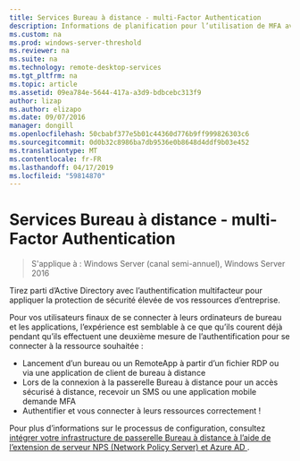 ```yaml
---
title: Services Bureau à distance - multi-Factor Authentication
description: Informations de planification pour l’utilisation de MFA avec RDS.
ms.custom: na
ms.prod: windows-server-threshold
ms.reviewer: na
ms.suite: na
ms.technology: remote-desktop-services
ms.tgt_pltfrm: na
ms.topic: article
ms.assetid: 09ea784e-5644-417a-a3d9-bdbcebc313f9
author: lizap
ms.author: elizapo
ms.date: 09/07/2016
manager: dongill
ms.openlocfilehash: 50cbabf377e5b01c44360d776b9ff999826303c6
ms.sourcegitcommit: 0d0b32c8986ba7db9536e0b8648d4ddf9b03e452
ms.translationtype: MT
ms.contentlocale: fr-FR
ms.lasthandoff: 04/17/2019
ms.locfileid: "59814870"
---
```

# <a name="remote-desktop-services---multi-factor-authentication"></a>Services Bureau à distance - multi-Factor Authentication

>S'applique à : Windows Server (canal semi-annuel), Windows Server 2016

Tirez parti d’Active Directory avec l’authentification multifacteur pour appliquer la protection de sécurité élevée de vos ressources d’entreprise.

Pour vos utilisateurs finaux de se connecter à leurs ordinateurs de bureau et les applications, l’expérience est semblable à ce que qu’ils courent déjà pendant qu’ils effectuent une deuxième mesure de l’authentification pour se connecter à la ressource souhaitée :
- Lancement d’un bureau ou un RemoteApp à partir d’un fichier RDP ou via une application de client de bureau à distance
- Lors de la connexion à la passerelle Bureau à distance pour un accès sécurisé à distance, recevoir un SMS ou une application mobile demande MFA
- Authentifier et vous connecter à leurs ressources correctement !

Pour plus d’informations sur le processus de configuration, consultez [intégrer votre infrastructure de passerelle Bureau à distance à l’aide de l’extension de serveur NPS (Network Policy Server) et Azure AD ](https://docs.microsoft.com/azure/multi-factor-authentication/nps-extension-remote-desktop-gateway).
